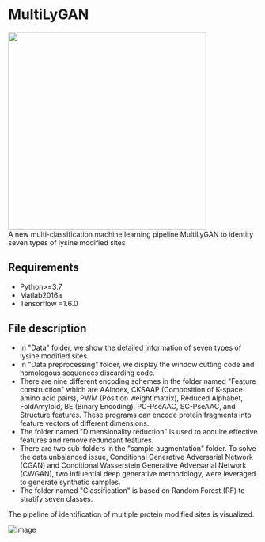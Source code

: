 # MultiLyGAN
<img src="https://github.com/Lab-Xu/MultiLyGAN/blob/main/Figures/classification.png" width="400"/><br/>
A new multi-classification machine learning pipeline MultiLyGAN to identity seven types of lysine modified sites 

## Requirements
* Python>=3.7
* Matlab2016a
* Tensorflow =1.6.0

## File description
* In "Data" folder, we show the detailed information of seven types of lysine modified sites. 
* In "Data preprocessing" folder, we display the window cutting code and homologous sequences discarding code. 
* There are nine different encoding schemes in the folder named "Feature construction" which are AAindex, CKSAAP (Composition of K-space amino acid pairs), PWM (Position weight matrix), Reduced Alphabet, FoldAmyloid, BE (Binary Encoding), PC-PseAAC, SC-PseAAC, and Structure features. These programs can encode protein fragments into feature vectors of different dimensions.
* The folder named "Dimensionality reduction" is used to acquire effective features and remove redundant features.
* There are two sub-folders in the "sample augmentation" folder. To solve the data unbalanced issue, Conditional Generative Adversarial Network (CGAN) and Conditional Wasserstein Generative Adversarial Network (CWGAN), two influential deep generative methodology, were leveraged to generate synthetic samples.
* The folder named "Classification" is based on Random Forest (RF) to stratify seven classes.


The pipeline of identification of multiple protein modified sites is visualized. 

![image](https://github.com/Lab-Xu/MultiLyGAN/blob/main/Figures/workflow.png)
